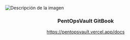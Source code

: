 ![Descripción de la imagen](https://repository-images.githubusercontent.com/846582563/231d5c11-d52c-45c9-8761-3d1e04645a19)

<div align="center">

### PentOpsVault GitBook

<a href="https://pentopsvault.vercel.app/docs">https://pentopsvault.vercel.app/docs</a>

</div>
